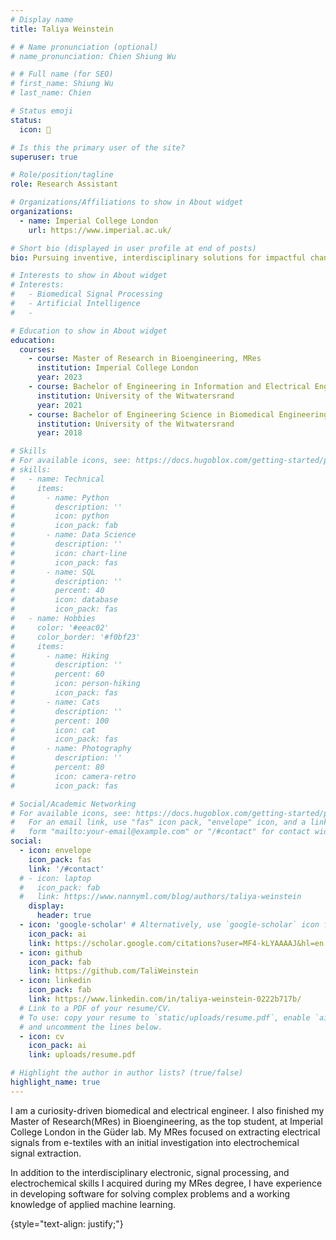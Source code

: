 ```yaml
---
# Display name
title: Taliya Weinstein

# # Name pronunciation (optional)
# name_pronunciation: Chien Shiung Wu

# # Full name (for SEO)
# first_name: Shiung Wu
# last_name: Chien

# Status emoji
status:
  icon: 🥏

# Is this the primary user of the site?
superuser: true

# Role/position/tagline
role: Research Assistant 

# Organizations/Affiliations to show in About widget
organizations:
  - name: Imperial College London
    url: https://www.imperial.ac.uk/

# Short bio (displayed in user profile at end of posts)
bio: Pursuing inventive, interdisciplinary solutions for impactful change while advancing the engineering field.

# Interests to show in About widget
# Interests:
#   - Biomedical Signal Processing
#   - Artificial Intelligence 
#   -

# Education to show in About widget
education:
  courses:
    - course: Master of Research in Bioengineering, MRes
      institution: Imperial College London
      year: 2023
    - course: Bachelor of Engineering in Information and Electrical Engineering, BSc (Eng)
      institution: University of the Witwatersrand 
      year: 2021
    - course: Bachelor of Engineering Science in Biomedical Engineering, BEngSc (BME)
      institution: University of the Witwatersrand 
      year: 2018

# Skills
# For available icons, see: https://docs.hugoblox.com/getting-started/page-builder/#icons
# skills:
#   - name: Technical
#     items:
#       - name: Python
#         description: ''
#         icon: python
#         icon_pack: fab
#       - name: Data Science
#         description: ''
#         icon: chart-line
#         icon_pack: fas
#       - name: SQL
#         description: ''
#         percent: 40
#         icon: database
#         icon_pack: fas
#   - name: Hobbies
#     color: '#eeac02'
#     color_border: '#f0bf23'
#     items:
#       - name: Hiking
#         description: ''
#         percent: 60
#         icon: person-hiking
#         icon_pack: fas
#       - name: Cats
#         description: ''
#         percent: 100
#         icon: cat
#         icon_pack: fas
#       - name: Photography
#         description: ''
#         percent: 80
#         icon: camera-retro
#         icon_pack: fas

# Social/Academic Networking
# For available icons, see: https://docs.hugoblox.com/getting-started/page-builder/#icons
#   For an email link, use "fas" icon pack, "envelope" icon, and a link in the
#   form "mailto:your-email@example.com" or "/#contact" for contact widget.
social:
  - icon: envelope
    icon_pack: fas
    link: '/#contact'
  # - icon: laptop
  #   icon_pack: fab
  #   link: https://www.nannyml.com/blog/authors/taliya-weinstein
    display:
      header: true
  - icon: 'google-scholar' # Alternatively, use `google-scholar` icon from `ai` icon pack
    icon_pack: ai
    link: https://scholar.google.com/citations?user=MF4-kLYAAAAJ&hl=en
  - icon: github
    icon_pack: fab
    link: https://github.com/TaliWeinstein
  - icon: linkedin
    icon_pack: fab
    link: https://www.linkedin.com/in/taliya-weinstein-0222b717b/
  # Link to a PDF of your resume/CV.
  # To use: copy your resume to `static/uploads/resume.pdf`, enable `ai` icons in `params.yaml`,
  # and uncomment the lines below.
  - icon: cv
    icon_pack: ai
    link: uploads/resume.pdf

# Highlight the author in author lists? (true/false)
highlight_name: true
---
```

I am a curiosity-driven biomedical and electrical engineer. I also finished my Master of Research(MRes) in Bioengineering, as the top student, at Imperial College London in the Güder lab. My MRes focused on extracting electrical signals from e-textiles with an initial investigation into electrochemical signal extraction.

In addition to the interdisciplinary electronic, signal processing, and electrochemical skills I acquired during my MRes degree, I have experience in developing software for solving complex problems and a working knowledge of applied machine learning. 
 
{style="text-align: justify;"}




